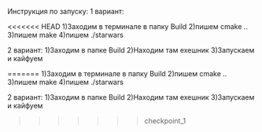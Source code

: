 Инструкция по запуску:
1 вариант:

<<<<<<< HEAD
1)Заходим в терминале в папку Build 
2)пишем cmake .. 
3)пишем make 
4)пишем ./starwars

2 вариант: 
1)Заходим в папке Build 
2)Находим там exeшник 
3)Запускаем и кайфуем

=======
1)Заходим в терминале в папку Build
2)пишем cmake ..
3)пишем make
4)пишем ./starwars

2 вариант:
1)Заходим в папке Build
2)Находим там exeшник
3)Запускаем и кайфуем
 
>>>>>>> checkpoint_1
